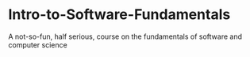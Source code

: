 # Intro-to-Software-Fundamentals
A not-so-fun, half serious, course on the fundamentals of software and computer science

